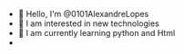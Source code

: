- 👋 Hello, I'm @0101AlexandreLopes
- 👀 I am interested in new technologies
- 🌱 I am currently learning python and Html
-


<!---
0101AlexandreLopes/0101AlexandreLopes is a ✨ special ✨ repository because its `README.md` (this file) appears on your GitHub profile.
You can click the Preview link to take a look at your changes.
--->
